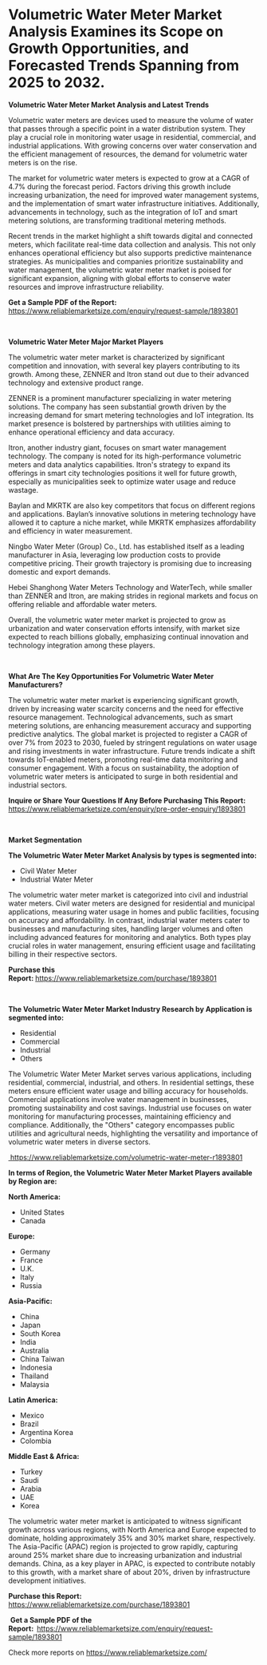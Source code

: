 <p><h1>Volumetric Water Meter Market Analysis Examines its Scope on Growth Opportunities, and Forecasted Trends Spanning from 2025 to 2032.</h1></p><p><strong>Volumetric Water Meter Market Analysis and Latest Trends</strong></p>
<p><p>Volumetric water meters are devices used to measure the volume of water that passes through a specific point in a water distribution system. They play a crucial role in monitoring water usage in residential, commercial, and industrial applications. With growing concerns over water conservation and the efficient management of resources, the demand for volumetric water meters is on the rise.</p><p>The market for volumetric water meters is expected to grow at a CAGR of 4.7% during the forecast period. Factors driving this growth include increasing urbanization, the need for improved water management systems, and the implementation of smart water infrastructure initiatives. Additionally, advancements in technology, such as the integration of IoT and smart metering solutions, are transforming traditional metering methods.</p><p>Recent trends in the market highlight a shift towards digital and connected meters, which facilitate real-time data collection and analysis. This not only enhances operational efficiency but also supports predictive maintenance strategies. As municipalities and companies prioritize sustainability and water management, the volumetric water meter market is poised for significant expansion, aligning with global efforts to conserve water resources and improve infrastructure reliability.</p></p>
<p><strong>Get a Sample PDF of the Report:&nbsp;</strong> <a href="https://www.reliablemarketsize.com/enquiry/request-sample/1893801?utm_campaign=1833&utm_medium=2&utm_source=Github&utm_content=ia&utm_term=23022025&utm_id=volumetric-water-meter">https://www.reliablemarketsize.com/enquiry/request-sample/1893801</a></p>
<p>&nbsp;</p>
<p><strong>Volumetric Water Meter Major Market Players</strong></p>
<p><p>The volumetric water meter market is characterized by significant competition and innovation, with several key players contributing to its growth. Among these, ZENNER and Itron stand out due to their advanced technology and extensive product range.</p><p>ZENNER is a prominent manufacturer specializing in water metering solutions. The company has seen substantial growth driven by the increasing demand for smart metering technologies and IoT integration. Its market presence is bolstered by partnerships with utilities aiming to enhance operational efficiency and data accuracy.</p><p>Itron, another industry giant, focuses on smart water management technology. The company is noted for its high-performance volumetric meters and data analytics capabilities. Itron's strategy to expand its offerings in smart city technologies positions it well for future growth, especially as municipalities seek to optimize water usage and reduce wastage.</p><p>Baylan and MKRTK are also key competitors that focus on different regions and applications. Baylan’s innovative solutions in metering technology have allowed it to capture a niche market, while MKRTK emphasizes affordability and efficiency in water measurement. </p><p>Ningbo Water Meter (Group) Co., Ltd. has established itself as a leading manufacturer in Asia, leveraging low production costs to provide competitive pricing. Their growth trajectory is promising due to increasing domestic and export demands.</p><p>Hebei Shanghong Water Meters Technology and WaterTech, while smaller than ZENNER and Itron, are making strides in regional markets and focus on offering reliable and affordable water meters.</p><p>Overall, the volumetric water meter market is projected to grow as urbanization and water conservation efforts intensify, with market size expected to reach billions globally, emphasizing continual innovation and technology integration among these players.</p></p>
<p>&nbsp;</p>
<p><strong>What Are The Key Opportunities For Volumetric Water Meter Manufacturers?</strong></p>
<p><p>The volumetric water meter market is experiencing significant growth, driven by increasing water scarcity concerns and the need for effective resource management. Technological advancements, such as smart metering solutions, are enhancing measurement accuracy and supporting predictive analytics. The global market is projected to register a CAGR of over 7% from 2023 to 2030, fueled by stringent regulations on water usage and rising investments in water infrastructure. Future trends indicate a shift towards IoT-enabled meters, promoting real-time data monitoring and consumer engagement. With a focus on sustainability, the adoption of volumetric water meters is anticipated to surge in both residential and industrial sectors.</p></p>
<p><strong>Inquire or Share Your Questions If Any Before Purchasing This Report:</strong> <a href="https://www.reliablemarketsize.com/enquiry/pre-order-enquiry/1893801?utm_campaign=1833&utm_medium=2&utm_source=Github&utm_content=ia&utm_term=23022025&utm_id=volumetric-water-meter">https://www.reliablemarketsize.com/enquiry/pre-order-enquiry/1893801</a></p>
<p>&nbsp;</p>
<p><strong>Market Segmentation</strong></p>
<p><strong>The Volumetric Water Meter Market Analysis by types is segmented into:</strong></p>
<p><ul><li>Civil Water Meter</li><li>Industrial Water Meter</li></ul></p>
<p><p>The volumetric water meter market is categorized into civil and industrial water meters. Civil water meters are designed for residential and municipal applications, measuring water usage in homes and public facilities, focusing on accuracy and affordability. In contrast, industrial water meters cater to businesses and manufacturing sites, handling larger volumes and often including advanced features for monitoring and analytics. Both types play crucial roles in water management, ensuring efficient usage and facilitating billing in their respective sectors.</p></p>
<p><strong>Purchase this Report:&nbsp;</strong><a href="https://www.reliablemarketsize.com/purchase/1893801?utm_campaign=1833&utm_medium=2&utm_source=Github&utm_content=ia&utm_term=23022025&utm_id=volumetric-water-meter">https://www.reliablemarketsize.com/purchase/1893801</a></p>
<p>&nbsp;</p>
<p><strong>The Volumetric Water Meter Market Industry Research by Application is segmented into:</strong></p>
<p><ul><li>Residential</li><li>Commercial</li><li>Industrial</li><li>Others</li></ul></p>
<p><p>The Volumetric Water Meter Market serves various applications, including residential, commercial, industrial, and others. In residential settings, these meters ensure efficient water usage and billing accuracy for households. Commercial applications involve water management in businesses, promoting sustainability and cost savings. Industrial use focuses on water monitoring for manufacturing processes, maintaining efficiency and compliance. Additionally, the "Others" category encompasses public utilities and agricultural needs, highlighting the versatility and importance of volumetric water meters in diverse sectors.</p></p>
<p><a href="https://www.reliablemarketsize.com/volumetric-water-meter-r1893801?utm_campaign=1833&utm_medium=2&utm_source=Github&utm_content=ia&utm_term=23022025&utm_id=volumetric-water-meter">&nbsp;https://www.reliablemarketsize.com/volumetric-water-meter-r1893801</a></p>
<p><strong>In terms of Region, the Volumetric Water Meter Market Players available by Region are:</strong></p>
<p>
    <p> <strong> North America: </strong>
        <ul>
            <li>United States</li>
            <li>Canada</li>
        </ul>
        </p> 
    <p> <strong> Europe: </strong>
        <ul>
            <li>Germany</li>
            <li>France</li>
            <li>U.K.</li>
            <li>Italy</li>
            <li>Russia</li>
        </ul>
        </p> 
    <p> <strong> Asia-Pacific: </strong>
        <ul>
            <li>China</li>
            <li>Japan</li>
            <li>South Korea</li>
            <li>India</li>
            <li>Australia</li>
            <li>China Taiwan</li>
            <li>Indonesia</li>
            <li>Thailand</li>
            <li>Malaysia</li>
        </ul>
        </p> 
    <p> <strong> Latin America: </strong>
        <ul>
            <li>Mexico</li>
            <li>Brazil</li>
            <li>Argentina Korea</li>
            <li>Colombia</li>
        </ul>
        </p> 
    <p> <strong> Middle East & Africa: </strong>
        <ul>
            <li>Turkey</li>
            <li>Saudi</li>
            <li>Arabia</li>
            <li>UAE</li>
            <li>Korea</li>
        </ul>
    </p>
    </p>
<p><p>The volumetric water meter market is anticipated to witness significant growth across various regions, with North America and Europe expected to dominate, holding approximately 35% and 30% market share, respectively. The Asia-Pacific (APAC) region is projected to grow rapidly, capturing around 25% market share due to increasing urbanization and industrial demands. China, as a key player in APAC, is expected to contribute notably to this growth, with a market share of about 20%, driven by infrastructure development initiatives.</p></p>
<p><strong>Purchase this Report: </strong><a href="https://www.reliablemarketsize.com/purchase/1893801?utm_campaign=1833&utm_medium=2&utm_source=Github&utm_content=ia&utm_term=23022025&utm_id=volumetric-water-meter">https://www.reliablemarketsize.com/purchase/1893801</a></p>
<p>&nbsp;<strong>Get a Sample PDF of the Report:&nbsp;&nbsp;</strong><a href="https://www.reliablemarketsize.com/enquiry/request-sample/1893801?utm_campaign=1833&utm_medium=2&utm_source=Github&utm_content=ia&utm_term=23022025&utm_id=volumetric-water-meter">https://www.reliablemarketsize.com/enquiry/request-sample/1893801</a></p>
<p><strong></strong></p>
<p>Check more reports on <a href="https://www.reliablemarketsize.com/?utm_campaign=1833&utm_medium=2&utm_source=Github&utm_content=ia&utm_term=23022025&utm_id=volumetric-water-meter">https://www.reliablemarketsize.com/</a></p>